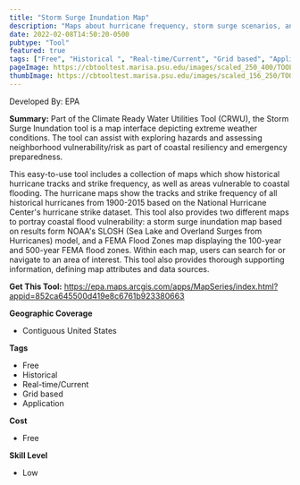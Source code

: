 ```yaml
---
title: "Storm Surge Inundation Map"
description: "Maps about hurricane frequency, storm surge scenarios, and FEMA flood zones"
date: 2022-02-08T14:50:20-0500
pubtype: "Tool"
featured: true
tags: ["Free", "Historical ", "Real-time/Current", "Grid based", "Application"]
pageImage: https://cbtooltest.marisa.psu.edu/images/scaled_250_400/TOOLID_8.4_ScreenCapture-1.png
thumbImage: https://cbtooltest.marisa.psu.edu/images/scaled_156_250/TOOLID_8.4_ScreenCapture-1.png
---
```

Developed By: EPA

**Summary:** Part of the Climate Ready Water Utilities Tool (CRWU), the Storm Surge Inundation tool is a map interface depicting extreme weather conditions. The tool can assist with exploring hazards and assessing neighborhood vulnerability/risk as part of coastal resiliency and emergency preparedness. 

This easy-to-use tool includes a collection of maps which show historical hurricane tracks and strike frequency, as well as areas vulnerable to coastal flooding. The hurricane maps show the tracks and strike frequency of all historical hurricanes from 1900-2015 based on the National Hurricane Center's hurricane strike dataset. This tool also provides two different maps to portray coastal flood vulnerability: a storm surge inundation map based on results form NOAA's SLOSH (Sea Lake and Overland Surges from Hurricanes) model, and a FEMA Flood Zones map displaying the 100-year and 500-year FEMA flood zones. Within each map, users can search for or navigate to an area of interest. This tool also provides thorough supporting information, defining map attributes and data sources. 

__**Get This Tool:**__ https://epa.maps.arcgis.com/apps/MapSeries/index.html?appid=852ca645500d419e8c6761b923380663

__**Geographic Coverage**__
- Contiguous United States

__**Tags**__
-  Free
-  Historical 
-  Real-time/Current
-  Grid based
-  Application

__**Cost**__
- Free

__**Skill Level**__
- Low
